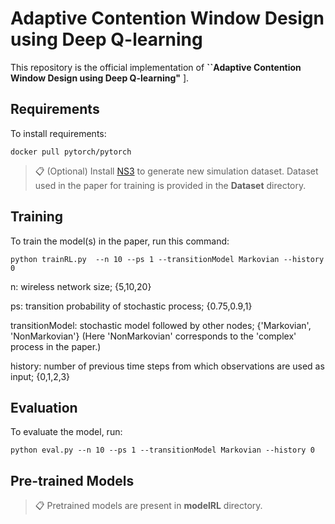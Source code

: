 # Adaptive Contention Window Design using Deep Q-learning

This repository is the official implementation of **``Adaptive Contention Window Design using Deep Q-learning"**
]. 

## Requirements

To install requirements:

```setup
docker pull pytorch/pytorch
```

>📋  (Optional) Install [NS3](https://www.nsnam.org/wiki/Installation) to generate new simulation dataset. Dataset used in the paper for training is provided in the **Dataset** directory.  

## Training

To train the model(s) in the paper, run this command:

```train
python trainRL.py  --n 10 --ps 1 --transitionModel Markovian --history 0
```

n: wireless network size; {5,10,20} 

ps: transition probability of stochastic process; {0.75,0.9,1}

transitionModel: stochastic model followed by other nodes; {'Markovian', 'NonMarkovian'} (Here 'NonMarkovian' corresponds to the 'complex' process in the paper.)

history: number of previous time steps from which observations are used as input; {0,1,2,3}

## Evaluation

To evaluate the model, run:

```eval
python eval.py --n 10 --ps 1 --transitionModel Markovian --history 0
```

## Pre-trained Models

>📋  Pretrained models are present in **modelRL** directory.
